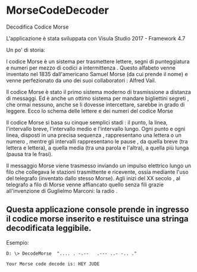 # MorseCodeDecoder
Decodifica Codice Morse

L'applicazione è stata sviluppata con Visula Studio 2017 - Framework 4.7

Un po' di storia:

l codice Morse è un sistema per trasmettere lettere, segni di punteggiatura e numeri per mezzo di codici a intermittenza . Questo alfabeto venne inventato nel 1835 dall'americano Samuel Morse (da cui prende il nome) e venne perfezionato da uno dei suoi collaboratori : Alfred Vail.

Il codice Morse è stato il primo sistema moderno di trasmissione a distanza di messaggi. Ed  è anche un ottimo sistema per mandare bigliettini segreti , che ormai nessuno, anche se li dovesse intercettare, sarebbe in grado di leggere. 
Ecco lo schema delle lettere e dei numeri del codice Morse

Il codice Morse si basa su cinque semplici stadi : il punto, la linea, l'intervallo breve, l'intervallo medio e l'intervallo lungo. Ogni punto e ogni linea, disposti in una precisa sequenza , rappresentano una lettera o un numero , mentre gli intervalli rappresentano le pause , da quella breve (tra lettera e lettera), a quella media (tra una parola e l'altra), a quella più lunga (pausa tra le frasi).

Il messaggio Morse viene trasmesso inviando un  impulso elettrico  lungo un filo che collegava le stazioni trasmittente e ricevente, ossia  mediante l'uso del telegrafo (inventato dallo stesso Morse). Agli inizi del XX secolo , al telegrafo a filo di Morse venne affiancato quello senza fili grazie all'invenzione di Guglielmo Marconi: la radio .


## Questa applicazione console prende in ingresso il codice morse inserito e restituisce una stringa decodificata leggibile.

Esempio:

    D: \> DecodeMorse  ".... . -.--   .--- ..- -.. ."

    Your Morse code decode is: HEY JUDE
